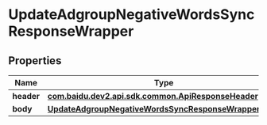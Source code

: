 

# UpdateAdgroupNegativeWordsSyncResponseWrapper


## Properties

Name | Type | Description | Notes
------------ | ------------- | ------------- | -------------
**header** | [**com.baidu.dev2.api.sdk.common.ApiResponseHeader**](com.baidu.dev2.api.sdk.common.ApiResponseHeader.md) |  |  [optional]
**body** | [**UpdateAdgroupNegativeWordsSyncResponseWrapperBody**](UpdateAdgroupNegativeWordsSyncResponseWrapperBody.md) |  |  [optional]



